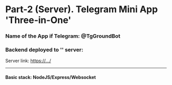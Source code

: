 # Part-2 (Server). Telegram Mini App 'Three-in-One'

### Name of the App if Telegram: @TgGroundBot

### Backend deployed to '' server:
Server link: [https://.../](https://.../)


---

#### Basic stack: NodeJS/Express/Websocket